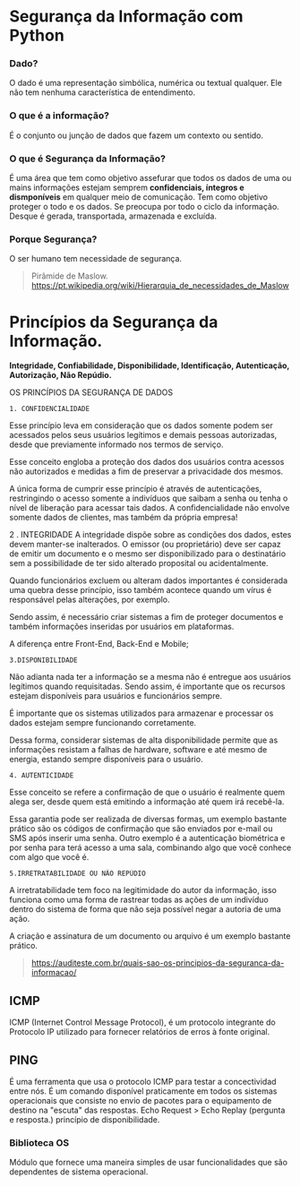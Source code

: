 # Segurança da Informação com Python

### Dado?
O dado é uma representação simbólica, numérica ou textual qualquer.
Ele não tem nenhuma característica de entendimento.

### O que é a informação?
É o conjunto ou junção de dados que fazem um contexto ou sentido.

### O que é Segurança da Informação?
É uma área que tem como objetivo assefurar que todos os dados de uma ou mains informações estejam semprem **confidenciais, íntegros e dismponíveis** em qualquer meio de comunicação.
Tem como objetivo proteger o todo e os dados.
Se preocupa por todo o ciclo da informação. Desque é gerada, transportada, armazenada e excluída.

### Porque Segurança?
O ser humano tem necessidade de segurança.
> Pirâmide de Maslow.
> https://pt.wikipedia.org/wiki/Hierarquia_de_necessidades_de_Maslow

# Princípios da Segurança da Informação.

**Integridade, Confiabilidade, Disponibilidade, Identificação, Autenticação, Autorização, Não Repúdio.**

OS PRINCÍPIOS DA SEGURANÇA DE DADOS
 
    1. CONFIDENCIALIDADE
Esse princípio leva em consideração que os dados somente podem ser acessados pelos seus usuários legítimos e demais pessoas autorizadas, desde que previamente informado nos termos de serviço.

Esse conceito engloba a proteção dos dados dos usuários contra acessos não autorizados e medidas a fim de preservar a privacidade dos mesmos.

A única forma de cumprir esse princípio é através de autenticações, restringindo o acesso somente a indivíduos que saibam a senha ou tenha o nível de liberação para acessar tais dados. A confidencialidade não envolve somente dados de clientes, mas também da própria empresa!

 
   2 . INTEGRIDADE
A integridade dispõe sobre as condições dos dados, estes devem manter-se inalterados. O emissor (ou proprietário) deve ser capaz de emitir um documento e o mesmo ser disponibilizado para o destinatário sem a possibilidade de ter sido alterado proposital ou acidentalmente.

Quando funcionários excluem ou alteram dados importantes é considerada uma quebra desse princípio, isso também acontece quando um vírus é responsável pelas alterações, por exemplo.

Sendo assim, é necessário criar sistemas a fim de proteger documentos e também informações inseridas por usuários em plataformas.

A diferença entre Front-End, Back-End e Mobile;

 
    3.DISPONIBILIDADE
Não adianta nada ter a informação se a mesma não é entregue aos usuários legítimos quando requisitadas. Sendo assim, é importante que os recursos estejam disponíveis para usuários e funcionários sempre.

É importante que os sistemas utilizados para armazenar e processar os dados estejam sempre funcionando corretamente.

Dessa forma, considerar sistemas de alta disponibilidade permite que as informações resistam a falhas de hardware, software e até mesmo de energia, estando sempre disponíveis para o usuário.

 
    4. AUTENTICIDADE
Esse conceito se refere a confirmação de que o usuário é realmente quem alega ser, desde quem está emitindo a informação até quem irá recebê-la.

Essa garantia pode ser realizada de diversas formas, um exemplo bastante prático são os códigos de confirmação que são enviados por e-mail ou SMS após inserir uma senha. Outro exemplo é a autenticação biométrica e por senha para terá acesso a uma sala, combinando algo que você conhece com algo que você é.

 

    5.IRRETRATABILIDADE OU NÃO REPÚDIO
A irretratabilidade tem foco na legitimidade do autor da informação, isso funciona como uma forma de rastrear todas as ações de um indivíduo dentro do sistema de forma que não seja possível negar a autoria de uma ação.

A criação e assinatura de um documento ou arquivo é um exemplo bastante prático.

> https://auditeste.com.br/quais-sao-os-principios-da-seguranca-da-informacao/

## ICMP
ICMP (Internet Control Message Protocol), é um protocolo integrante do Protocolo IP utilizado para fornecer relatórios de erros à fonte original.

## PING
É uma ferramenta que usa o protocolo ICMP para testar a concectividad entre nós. É um comando disponível praticamente em todos os sistemas operacionais que consiste no envio de pacotes para o equipamento de destino na "escuta" das respostas.
Echo Request > Echo Replay (pergunta e resposta.) princípio de disponibilidade.

### Biblioteca OS
Módulo que fornece uma maneira simples de usar funcionalidades que são dependentes de sistema operacional.
